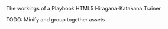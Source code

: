 The workings of a Playbook HTML5 Hiragana-Katakana Trainer.

TODO:
Minify and group together assets
